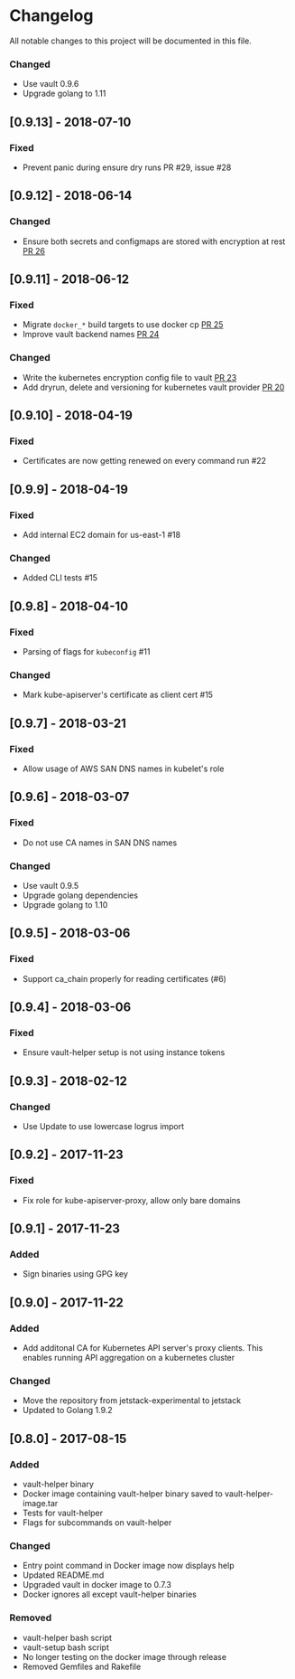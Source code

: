 # Changelog
All notable changes to this project will be documented in this file.

### Changed
- Use vault 0.9.6
- Upgrade golang to 1.11

## [0.9.13] - 2018-07-10

### Fixed
- Prevent panic during ensure dry runs PR #29, issue #28

## [0.9.12] - 2018-06-14

### Changed
- Ensure both secrets and configmaps are stored with encryption at rest [PR
  26](https://github.com/jetstack/vault-helper/pull/26)

## [0.9.11] - 2018-06-12

### Fixed
- Migrate `docker_*` build targets to use docker cp [PR 25](https://github.com/jetstack/vault-helper/pull/25)
- Improve vault backend names [PR 24](https://github.com/jetstack/vault-helper/pull/24)

### Changed
- Write the kubernetes encryption config file to vault [PR 23](https://github.com/jetstack/vault-helper/pull/23)
- Add dryrun, delete and versioning for kubernetes vault provider [PR 20](https://github.com/jetstack/vault-helper/pull/20)

## [0.9.10] - 2018-04-19

### Fixed

- Certificates are now getting renewed on every command run #22

## [0.9.9] - 2018-04-19

### Fixed

- Add internal EC2 domain for us-east-1 #18

### Changed

- Added CLI tests #15

## [0.9.8] - 2018-04-10

### Fixed
- Parsing of flags for `kubeconfig` #11

### Changed
- Mark kube-apiserver's certificate as client cert #15

## [0.9.7] - 2018-03-21
### Fixed
- Allow usage of AWS SAN DNS names in kubelet's role

## [0.9.6] - 2018-03-07
### Fixed
- Do not use CA names in SAN DNS names

### Changed
- Use vault 0.9.5
- Upgrade golang dependencies
- Upgrade golang to 1.10

## [0.9.5] - 2018-03-06
### Fixed
- Support ca_chain properly for reading certificates (#6)

## [0.9.4] - 2018-03-06
### Fixed
- Ensure vault-helper setup is not using instance tokens

## [0.9.3] - 2018-02-12
### Changed
- Use Update to use lowercase logrus import

## [0.9.2] - 2017-11-23
### Fixed
- Fix role for kube-apiserver-proxy, allow only bare domains

## [0.9.1] - 2017-11-23
### Added
- Sign binaries using GPG key

## [0.9.0] - 2017-11-22
### Added
- Add additonal CA for Kubernetes API server's proxy clients. This enables
  running API aggregation on a kubernetes cluster

### Changed
- Move the repository from jetstack-experimental to jetstack
- Updated to Golang 1.9.2

## [0.8.0] - 2017-08-15
### Added
- vault-helper binary
- Docker image containing vault-helper binary saved to vault-helper-image.tar
- Tests for vault-helper
- Flags for subcommands on vault-helper

### Changed
- Entry point command in Docker image now displays help
- Updated README.md
- Upgraded vault in docker image to 0.7.3
- Docker ignores all except vault-helper binaries

### Removed
- vault-helper bash script
- vault-setup bash script
- No longer testing on the docker image through release
- Removed Gemfiles and Rakefile
